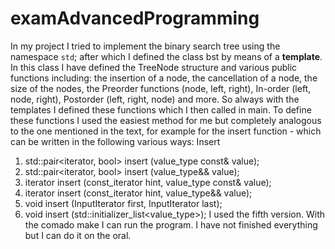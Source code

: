 # examAdvancedProgramming
In my project I tried to implement the binary search tree using the namespace `std`; after which I defined the class bst by means of a **template**. In this class I have defined the TreeNode structure
 and various public functions including: the insertion of a node, the cancellation of a node, the size of the nodes, the Preorder functions (node, left, right),
In-order (left, node, right),
Postorder (left, right, node) and more. So always with the templates I defined these functions which I then called in main. To define these functions I used the easiest method for me but completely
analogous to the one mentioned in the text,  for example for the insert function - which can be written in the following various ways:
Insert
1) std::pair<iterator, bool> insert (value_type const& value);
2) std::pair<iterator, bool> insert (value_type&& value);
3) iterator insert (const_iterator hint, value_type const& value);
4) iterator insert (const_iterator hint, value_type&& value);
5) void insert (InputIterator first, InputIterator last);
6) void insert (std::initializer_list<value_type>);
I used the fifth version.
With the comado make I can run the program. I have not finished everything but I can do it on the oral.
